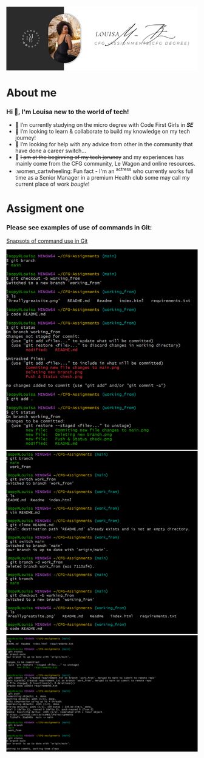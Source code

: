 ![Louisa's Banner][def]
# About me
### **Hi 👋, I'm Louisa new to the world of tech!**
- :dizzy: I’m currently studying on the micro degree with Code First Girls in ***SE***
- :monocle_face: I’m looking to learn & collaborate to build my knowledge on my tech journey!
- :black_heart: I’m looking for help with any advice from other in the community that have done a career switch...
- :pinching_hand: ~~I am at the beginning of my tech joruney~~ and my experiences has mainly come from the CFG community, Le Wagon and online resources.
- :women_cartwheeling: Fun fact - I'm an <sup>actress</sup> who currently works full time as a Senior Manager in a premium Health club some may call my current place of work _bougie_!

# Assigment one
### Please see examples of use of commands in Git:

[Snapsots of command use in Git](README.md)

![Git Status check](<Git status check.png>) 
![Creating a Branch](<Deleting new branch.png>) 
![Creating and committing a new file](<Commiting new file changes to main.png>)


[def]: @reallygreatsite.png